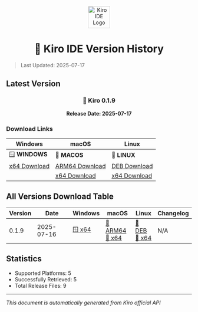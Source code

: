 <div align="center">
  <img src="./public/kiro.png" alt="Kiro IDE Logo" width="60" height="60">
  
  # 🚀 Kiro IDE Version History
</div>

> Last Updated: 2025-07-17

## Latest Version

<div align="center">

### 📌 Kiro 0.1.9

**Release Date: 2025-07-17**

</div>

### Download Links

| Windows | macOS | Linux |
|---------|-------|-------|
| 🪟 **WINDOWS** | 🍎 **MACOS** | 🐧 **LINUX** |
| [x64 Download](https://prod.download.desktop.kiro.dev/releases/202507162021-Kiro-win32-x64.exe) | [ARM64 Download](https://prod.download.desktop.kiro.dev/releases/202507161958-Kiro-dmg-darwin-arm64.dmg) | [DEB Download](https://prod.download.desktop.kiro.dev/releases/202507161954--distro-linux-x64-deb/202507161954-distro-linux-x64.deb) |
|  | [x64 Download](https://prod.download.desktop.kiro.dev/releases/202507162010-Kiro-dmg-darwin-x64.dmg) | [x64 Download](https://prod.download.desktop.kiro.dev/releases/202507161954--distro-linux-x64-tar-gz/202507161954-distro-linux-x64.tar.gz) |

## All Versions Download Table

| Version | Date | Windows | macOS | Linux | Changelog |
|---------|------|---------|-------|-------|----------|
| 0.1.9 | 2025-07-16 | [🪟 x64](https://prod.download.desktop.kiro.dev/releases/202507162021-Kiro-win32-x64.exe) | [🍎 ARM64](https://prod.download.desktop.kiro.dev/releases/202507161958-Kiro-dmg-darwin-arm64.dmg)<br>[🍎 x64](https://prod.download.desktop.kiro.dev/releases/202507162010-Kiro-dmg-darwin-x64.dmg) | [🐧 DEB](https://prod.download.desktop.kiro.dev/releases/202507161954--distro-linux-x64-deb/202507161954-distro-linux-x64.deb)<br>[🐧 x64](https://prod.download.desktop.kiro.dev/releases/202507161954--distro-linux-x64-tar-gz/202507161954-distro-linux-x64.tar.gz) | N/A |

## Statistics

- Supported Platforms: 5
- Successfully Retrieved: 5
- Total Release Files: 9

---

*This document is automatically generated from Kiro official API*
